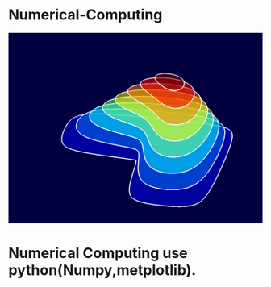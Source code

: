 # Numerical-Computing
 ![Optional Text](screenshot.png)
# Numerical Computing use python(Numpy,metplotlib).
